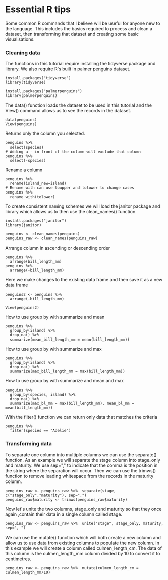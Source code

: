 # Essential R tips
Some common R commands that I believe will be useful for anyone new to the language. This includes the basics required to process and clean a dataset, then transforming that dataset and creating some basic visualisations.

### Cleaning data

The functions in this tutorial require installing the tidyverse package and library.
We also require R's built in palmer penguins dataset.
```
install.packages("tidyverse")
library(tidyverse)

install.packages("palmerpenguins")
library(palmerpenguins)
```

The data() function loads the dataset to be used in this tutorial and the View() command allows us to see the records in the dataset.
```
data(penguins)
View(penguins)
```

Returns only the column you selected.
```
penguins %>%  
  select(species)
# Adding a - in front of the column will exclude that column
penguins %>%  
  select(-species)
```

Rename a column
```
penguins %>%
  rename(island_new=island)
# Rename with can use toupper and tolower to change cases
penguins %>%  
  rename_with(tolower)
```

To create consistent naming schemes we will load the janitor package and library which allows us to then use the clean_names() function.
```
install.packages("janitor")
library(janitor)

penguins <- clean_names(penguins)
penguins_raw <- clean_names(penguins_raw)
```

Arrange column in ascending or descending order
```
penguins %>%  
  arrange(bill_length_mm)
penguins %>%  
  arrange(-bill_length_mm)
```

Here we make changes to the existing data frame and then save it as a new data frame
```
penguins2 <- penguins %>% 
  arrange(-bill_length_mm)
  
View(penguins2)
```

How to use group by with summarize and mean
```
penguins %>%  
  group_by(island) %>%  
  drop_na() %>%  
  summarize(mean_bill_length_mm = mean(bill_length_mm))
```

How to use group by with summarize and max
```
penguins %>%  
  group_by(island) %>%  
  drop_na() %>%  
  summarize(max_bill_length_mm = max(bill_length_mm))
```

How to use group by with summarize and mean and max
```
penguins %>%  
  group_by(species, island) %>%  
  drop_na() %>%  
  summarize(max_bl_mm = max(bill_length_mm), mean_bl_mm = mean(bill_length_mm))
```

With the filter() function we can return only data that matches the criteria
```
penguins %>%  
  filter(species == "Adelie")
```

### Transforming data

To separate one column into multiple columns we can use the separate() function. As an example we will separate the stage column into stage_only and maturity. We use sep="," to indicate that the comma is the position in the string where the separation will occur.
Then we can use the trimws() function to remove leading whitespace from the records in the maturity column.
```
penguins_raw <- penguins_raw %>%  separate(stage, c("stage_only","maturity"), sep=",")
penguins_raw$maturity <- trimws(penguins_raw$maturity) 
```

Now let's unite the two columns, stage_only and maturity so that they once again ,contain their data in a single column called stage.
```
penguins_raw <- penguins_raw %>%  unite("stage", stage_only, maturity, sep=", ")
```

We can use the mutate() function which will both create a new column and allow us to use data from existing columns to populate the new column. In this example we will create a column called culmen_length_cm. The data of this column is the culmen_length_mm column divided by 10 to convert it to centimetres.
```
penguins_raw <- penguins_raw %>%  mutate(culmen_length_cm = culmen_length_mm/10)
```
